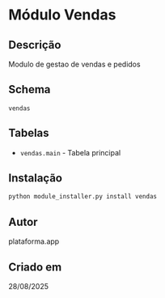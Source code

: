 # Módulo Vendas

## Descrição
Modulo de gestao de vendas e pedidos

## Schema
`vendas`

## Tabelas
- `vendas.main` - Tabela principal

## Instalação
```bash
python module_installer.py install vendas
```

## Autor
plataforma.app

## Criado em
28/08/2025
